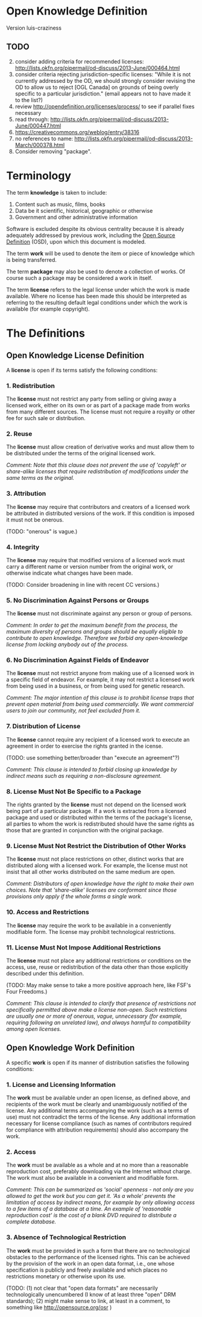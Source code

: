 # Open Knowledge Definition
Version luis-craziness

## TODO

2. consider adding criteria for recommended licenses: http://lists.okfn.org/pipermail/od-discuss/2013-June/000464.html
3. consider criteria rejecting jurisdiction-specific licenses: "While it is not currently addressed by the OD, we should strongly
consider revising the OD to allow us to reject [OGL Canada] on
grounds of being overly specific to a particular jurisdiction." (email appears not to have made it to the list?)
3. review http://opendefinition.org/licenses/process/ to see if parallel fixes necessary
5. read through: http://lists.okfn.org/pipermail/od-discuss/2013-June/000447.html
6. https://creativecommons.org/weblog/entry/38316
7. no references to name: http://lists.okfn.org/pipermail/od-discuss/2013-March/000378.html
8. Consider removing "package".

# Terminology

The term **knowledge** is taken to include:

  1. Content such as music, films, books
  2. Data be it scientific, historical, geographic or otherwise
  3. Government and other administrative information

Software is excluded despite its obvious centrality because it is
already adequately addressed by previous work, including the [Open Source
Definition](http://www.opensource.org/docs/osd) (OSD), upon which this
document is modeled.

The term **work** will be used to denote the item or piece of knowledge
which is being transferred.

The term **package** may also be used to denote a collection of works. Of
course such a package may be considered a work in itself.

The term **license** refers to the legal license under which the work is
made available. Where no license has been made this should be interpreted
as referring to the resulting default legal conditions under which the
work is available (for example copyright).

# The Definitions

## Open Knowledge License Definition

A **license** is open if its terms satisfy the following conditions:

### 1. Redistribution

The **license** must not restrict any party from selling or giving away
a licensed work, either on its own or as part of a package made from works
from many different sources. The license must not require a royalty or
other fee for such sale or distribution.

### 2. Reuse

The **license** must allow creation of derivative works and must allow 
them to be distributed under the terms of the original licensed work.

*Comment: Note that this clause does not prevent the use of 'copyleft'
or share-alike licenses that require redistribution of modifications
under the same terms as the original.*

### 3. Attribution

The **license** may require that contributors and creators of a licensed 
work be attributed in distributed versions of the work. If this condition 
is imposed it must not be onerous. 

(TODO: "onerous" is vague.)

### 4. Integrity

The **license** may require that modified versions of a licensed work must 
carry a different name or version number from the original work, or 
otherwise indicate what changes have been made. 

(TODO: Consider broadening in line with recent CC versions.)

### 5. No Discrimination Against Persons or Groups

The **license** must not discriminate against any person or group
of persons.

*Comment: In order to get the maximum benefit from the process, the
maximum diversity of persons and groups should be equally eligible to
contribute to open knowledge. Therefore we forbid any open-knowledge
license from locking anybody out of the process.*

### 6. No Discrimination Against Fields of Endeavor

The **license** must not restrict anyone from making use of a licensed 
work in a specific field of endeavor. For example, it may not restrict 
a licensed work from being used in a business, or from being used for 
genetic research.

*Comment: The major intention of this clause is to prohibit license
traps that prevent open material from being used commercially. We want
commercial users to join our community, not feel excluded from it.*

### 7. Distribution of License

The **license** cannot require any recipient of a licensed work to 
execute an agreement in order to exercise the rights granted in the 
icense. 

(TODO: use something better/broader than "execute an agreement"?)

*Comment: This clause is intended to forbid closing up knowledge by
indirect means such as requiring a non-disclosure agreement.*

### 8. License Must Not Be Specific to a Package

The rights granted by the **license** must not depend on the licensed 
work being part of a particular package. If a work is extracted from 
a licensed package and used or distributed within the terms of the 
package's license, all parties to whom the work is redistributed 
should have the same rights as those that are granted in conjunction 
with the original package.

### 9. License Must Not Restrict the Distribution of Other Works

The **license** must not place restrictions on other, distinct works that are
distributed along with a licensed work. For example, the license must
not insist that all other works distributed on the same medium are open.

*Comment: Distributors of open knowledge have the right to make their
own choices. Note that 'share-alike' licenses are conformant since those
provisions only apply if the whole forms a single work.*

### 10. Access and Restrictions

The **license** may require the work to be available in a conveniently 
modifiable form. The license may prohibit technological restrictions.

### 11. License Must Not Impose Additional Restrictions

The **license** must not place any additional restrictions or conditions
on the access, use, reuse or redistribution of the data other than those
explicitly described under this definition. 

(TODO: May make sense to take a more positive approach here, like FSF's Four Freedoms.)

*Comment: This clause is intended to clarify that presence of restrictions
not specifically permitted above make a license non-open. Such
restrictions are usually one or more of onerous, vague, unnecessary
(for example, requiring following an unrelated law), and always harmful
to compatibility among open licenses.*

## Open Knowledge Work Definition

A specific **work** is open if its manner of distribution satisfies the following
conditions:

### 1. License and Licensing Information

The **work** must be available under an open license, as defined above, and 
recipients of the work must be clearly and unambiguously notified of the 
license. Any additional terms accompanying the work (such as a terms
of use) must not contradict the terms of the license. Any additional 
information necessary for license compliance (such as names of contributors 
required for compliance with attribution requirements) should also accompany 
the work.

### 2. Access

The **work** must be available as a whole and at no more than a
reasonable reproduction cost, preferably downloading via the Internet
without charge. The work must also be available in a convenient and
modifiable form. 

*Comment: This can be summarized as 'social' openness - not only are
you allowed to get the work but you can get it. 'As a whole' prevents
the limitation of access by indirect means, for example by only allowing
access to a few items of a database at a time. An example of 'reasonable 
reproduction cost' is the cost of a blank DVD required to distribute a 
complete database.*

### 3. Absence of Technological Restriction

The **work** must be provided in such a form that there are no
technological obstacles to the performance of the licensed rights. This
can be achieved by the provision of the work in an open data format,
i.e., one whose specification is publicly and freely available and which
places no restrictions monetary or otherwise upon its use. 

(TODO: (1) not clear that "open data formats" are necessarily 
technologically unencumbered (I know of at least three "open" DRM standards); 
(2) might make sense to link, at least in a comment, to something like
http://opensource.org/osr )
